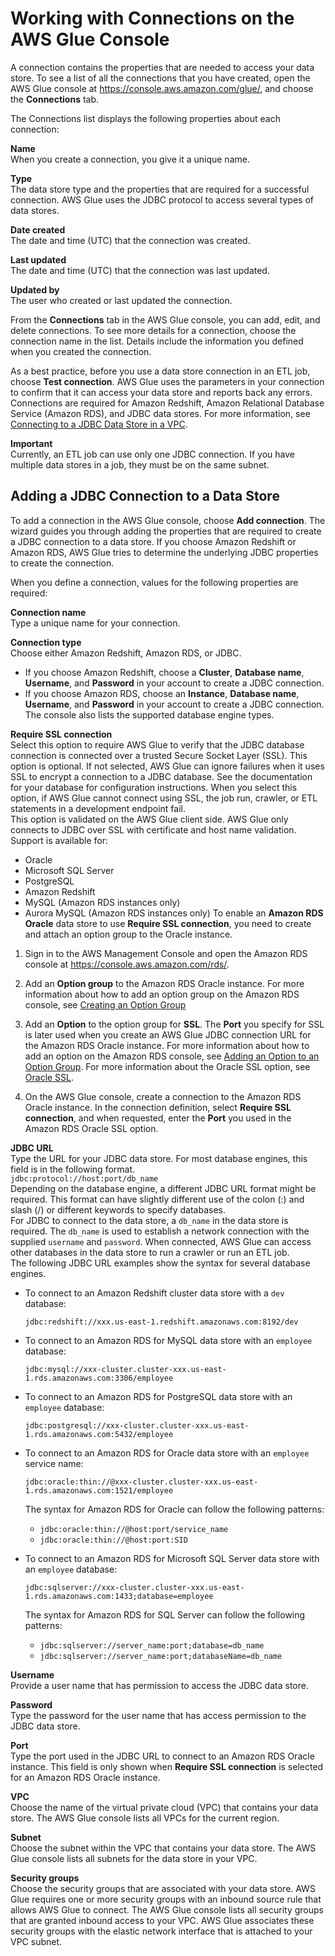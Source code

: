 # Working with Connections on the AWS Glue Console<a name="console-connections"></a>

A connection contains the properties that are needed to access your data store\. To see a list of all the connections that you have created, open the AWS Glue console at [https://console\.aws\.amazon\.com/glue/](https://console.aws.amazon.com/glue/), and choose the **Connections** tab\.

The Connections list displays the following properties about each connection:

**Name**  
When you create a connection, you give it a unique name\.

**Type**  
The data store type and the properties that are required for a successful connection\. AWS Glue uses the JDBC protocol to access several types of data stores\.

**Date created**  
The date and time \(UTC\) that the connection was created\.

**Last updated**  
The date and time \(UTC\) that the connection was last updated\.

**Updated by**  
The user who created or last updated the connection\.

From the **Connections** tab in the AWS Glue console, you can add, edit, and delete connections\. To see more details for a connection, choose the connection name in the list\. Details include the information you defined when you created the connection\.

As a best practice, before you use a data store connection in an ETL job, choose **Test connection**\. AWS Glue uses the parameters in your connection to confirm that it can access your data store and reports back any errors\. Connections are required for Amazon Redshift, Amazon Relational Database Service \(Amazon RDS\), and JDBC data stores\. For more information, see [Connecting to a JDBC Data Store in a VPC](populate-add-connection.md#connection-JDBC-VPC)\. 

**Important**  
Currently, an ETL job can use only one JDBC connection\. If you have multiple data stores in a job, they must be on the same subnet\.

## Adding a JDBC Connection to a Data Store<a name="console-connections-wizard"></a>

To add a connection in the AWS Glue console, choose **Add connection**\. The wizard guides you through adding the properties that are required to create a JDBC connection to a data store\. If you choose Amazon Redshift or Amazon RDS, AWS Glue tries to determine the underlying JDBC properties to create the connection\. 

When you define a connection, values for the following properties are required:

**Connection name**  
Type a unique name for your connection\.

**Connection type**  
Choose either Amazon Redshift, Amazon RDS, or JDBC\.   
+ If you choose Amazon Redshift, choose a **Cluster**, **Database name**, **Username**, and **Password** in your account to create a JDBC connection\.
+ If you choose Amazon RDS, choose an **Instance**, **Database name**, **Username**, and **Password** in your account to create a JDBC connection\. The console also lists the supported database engine types\.

**Require SSL connection**  
Select this option to require AWS Glue to verify that the JDBC database connection is connected over a trusted Secure Socket Layer \(SSL\)\. This option is optional\. If not selected, AWS Glue can ignore failures when it uses SSL to encrypt a connection to a JDBC database\. See the documentation for your database for configuration instructions\. When you select this option, if AWS Glue cannot connect using SSL, the job run, crawler, or ETL statements in a development endpoint fail\.  
This option is validated on the AWS Glue client side\. AWS Glue only connects to JDBC over SSL with certificate and host name validation\. Support is available for:   
+ Oracle
+ Microsoft SQL Server
+ PostgreSQL
+ Amazon Redshift
+ MySQL \(Amazon RDS instances only\)
+ Aurora MySQL \(Amazon RDS instances only\)
To enable an **Amazon RDS Oracle** data store to use **Require SSL connection**, you need to create and attach an option group to the Oracle instance\.  

1. Sign in to the AWS Management Console and open the Amazon RDS console at [https://console\.aws\.amazon\.com/rds/](https://console.aws.amazon.com/rds/)\.

1. Add an **Option group** to the Amazon RDS Oracle instance\. For more information about how to add an option group on the Amazon RDS console, see [Creating an Option Group](http://docs.aws.amazon.com/AmazonRDS/latest/UserGuide/USER_WorkingWithOptionGroups.html#USER_WorkingWithOptionGroups.Create)

1. Add an **Option** to the option group for **SSL**\. The **Port** you specify for SSL is later used when you create an AWS Glue JDBC connection URL for the Amazon RDS Oracle instance\. For more information about how to add an option on the Amazon RDS console, see [Adding an Option to an Option Group](http://docs.aws.amazon.com/AmazonRDS/latest/UserGuide/USER_WorkingWithOptionGroups.html#USER_WorkingWithOptionGroups.AddOption)\. For more information about the Oracle SSL option, see [Oracle SSL](http://docs.aws.amazon.com/AmazonRDS/latest/UserGuide/Appendix.Oracle.Options.SSL.html)\. 

1. On the AWS Glue console, create a connection to the Amazon RDS Oracle instance\. In the connection definition, select **Require SSL connection**, and when requested, enter the **Port** you used in the Amazon RDS Oracle SSL option\. 

**JDBC URL**  
Type the URL for your JDBC data store\. For most database engines, this field is in the following format\.  
 ` jdbc:protocol://host:port/db_name `   
Depending on the database engine, a different JDBC URL format might be required\. This format can have slightly different use of the colon \(:\) and slash \(/\) or different keywords to specify databases\.   
For JDBC to connect to the data store, a `db_name` in the data store is required\. The `db_name` is used to establish a network connection with the supplied `username` and `password`\. When connected, AWS Glue can access other databases in the data store to run a crawler or run an ETL job\.  
The following JDBC URL examples show the syntax for several database engines\.  
+ To connect to an Amazon Redshift cluster data store with a `dev` database:

   `jdbc:redshift://xxx.us-east-1.redshift.amazonaws.com:8192/dev` 
+ To connect to an Amazon RDS for MySQL data store with an `employee` database:

   `jdbc:mysql://xxx-cluster.cluster-xxx.us-east-1.rds.amazonaws.com:3306/employee` 
+ To connect to an Amazon RDS for PostgreSQL data store with an `employee` database:

   `jdbc:postgresql://xxx-cluster.cluster-xxx.us-east-1.rds.amazonaws.com:5432/employee` 
+ To connect to an Amazon RDS for Oracle data store with an `employee` service name:

   `jdbc:oracle:thin://@xxx-cluster.cluster-xxx.us-east-1.rds.amazonaws.com:1521/employee` 

  The syntax for Amazon RDS for Oracle can follow the following patterns:
  + `jdbc:oracle:thin://@host:port/service_name`
  + `jdbc:oracle:thin://@host:port:SID`
+ To connect to an Amazon RDS for Microsoft SQL Server data store with an `employee` database:

   `jdbc:sqlserver://xxx-cluster.cluster-xxx.us-east-1.rds.amazonaws.com:1433;database=employee` 

  The syntax for Amazon RDS for SQL Server can follow the following patterns:
  + `jdbc:sqlserver://server_name:port;database=db_name`
  + `jdbc:sqlserver://server_name:port;databaseName=db_name`

**Username**  
Provide a user name that has permission to access the JDBC data store\.

**Password**  
Type the password for the user name that has access permission to the JDBC data store\.

**Port**  
Type the port used in the JDBC URL to connect to an Amazon RDS Oracle instance\. This field is only shown when **Require SSL connection** is selected for an Amazon RDS Oracle instance\.

**VPC**  
Choose the name of the virtual private cloud \(VPC\) that contains your data store\. The AWS Glue console lists all VPCs for the current region\.

**Subnet**  
Choose the subnet within the VPC that contains your data store\. The AWS Glue console lists all subnets for the data store in your VPC\. 

**Security groups**  
Choose the security groups that are associated with your data store\. AWS Glue requires one or more security groups with an inbound source rule that allows AWS Glue to connect\. The AWS Glue console lists all security groups that are granted inbound access to your VPC\. AWS Glue associates these security groups with the elastic network interface that is attached to your VPC subnet\.